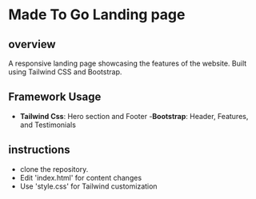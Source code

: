 # Made To Go Landing page
## overview
A responsive landing page showcasing the features of the website. Built using Tailwind CSS and Bootstrap.

## Framework Usage
- **Tailwind Css**: Hero section and Footer
-**Bootstrap**: Header, Features, and Testimonials

## instructions
- clone the repository.
- Edit 'index.html' for content changes
- Use 'style.css' for Tailwind customization
